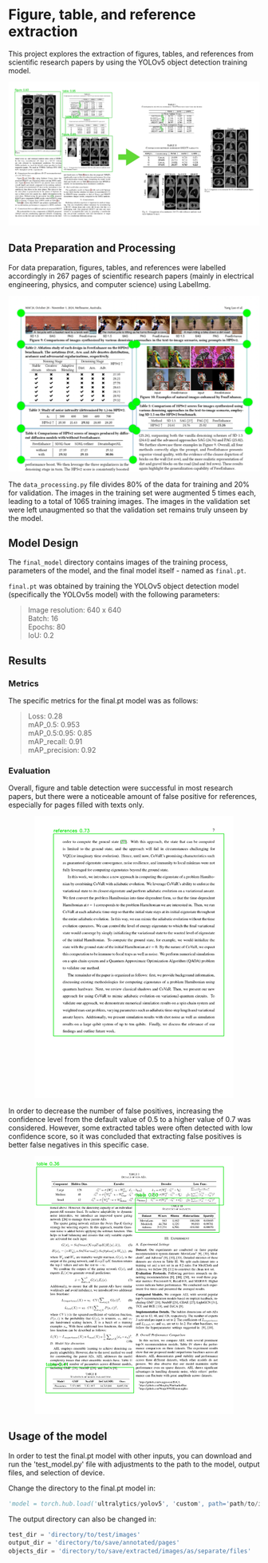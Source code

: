 # Figure, table, and reference extraction 
This project explores the extraction of figures, tables, and references from scientific research papers by using the YOLOv5 object detection training model. 


<p align="center">
  <img src="Figures/process.jpg" width="600">
</p>


## Data Preparation and Processing 
For data preparation, figures, tables, and references were labelled accordingly in 267 pages of scientific research papers (mainly in electrical engineering, physics, and computer science) using LabelImg. 

<p align="center">
  <img src="Figures/data_prep.png" width="600">
</p>


The `data_processing.py` file divides 80% of the data for training and 20% for validation. 
The images in the training set were augmented 5 times each, leading to a total of 1065 training images. The images in the validation set were left unaugmented so that the validation set remains truly unseen by the model. 

## Model Design 
The `final_model` directory contains images of the training process, parameters of the model, and the final model itself - named as `final.pt`. 

`final.pt` was obtained by training the YOLOv5 object detection model (specifically the YOLOv5s model) with the following parameters: 
>Image resolution: 640 x 640  
>Batch: 16  
>Epochs: 80  
>IoU: 0.2  

## Results

### Metrics 
The specific metrics for the final.pt model was as follows:  
>Loss: 0.28  
>mAP_0.5: 0.953  
>mAP_0.5:0.95: 0.85  
>mAP_recall: 0.91  
>mAP_precision: 0.92

 
### Evaluation
Overall, figure and table detection were successful in most research papers, but there were a noticeable amount of false positive for references, especially for pages filled with texts only. 

<p align="center">
  <img src="Figures/false_positive_ex.jpg" width="400">
</p>

In order to decrease the number of false positives, increasing the confidence level from the default value of 0.5 to a higher value of 0.7 was considered. However, some extracted tables were often detected with low confidence score, so it was concluded that extracting false positives is better false negatives in this specific case. 

<p align="center">
  <img src="Figures/low_confscore_tables.jpg" width="400">
</p>

## Usage of the model
In order to test the final.pt model with other inputs, you can download and run the 'test_model.py' file with adjustments to the path to the model, output files, and selection of device. 

Change the directory to the final.pt model in:
```python
'model = torch.hub.load('ultralytics/yolov5', 'custom', path='path/to/installed/best.pt/model')' 
```

The output directory can also be changed in: 
```python
test_dir = 'directory/to/test/images'
output_dir = 'directory/to/save/annotated/pages'
objects_dir = 'directory/to/save/extracted/images/as/separate/files'
```


